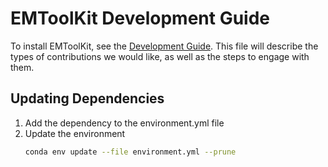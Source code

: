 
# EMToolKit Development Guide
To install EMToolKit, see the [Development Guide](develop.md).
This file will describe the types of contributions we would like, as well as the steps to engage with them.


## Updating Dependencies
1. Add the dependency to the environment.yml file
2. Update the environment
   ```sh
   conda env update --file environment.yml --prune
   ```